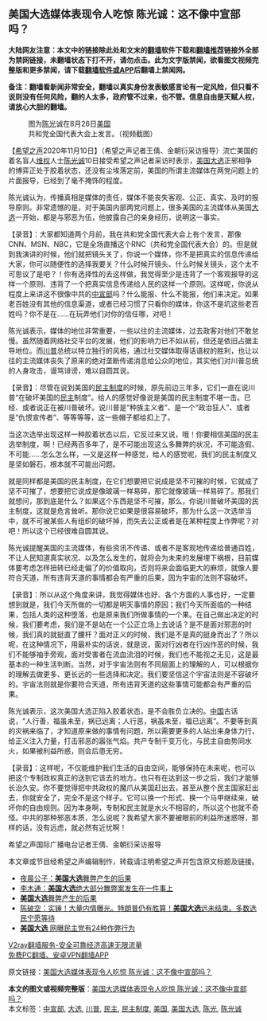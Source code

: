  <h2>美国大选媒体表现令人吃惊 陈光诚：这不像中宣部吗？</h2> <p class="notice"><b>大陆网友注意：本文中的链接除此处和文末的<a href="https://github.com/bannedbook/fanqiang" >翻墙</a>软件下载和<a href="https://github.com/killgcd/justmysocks/blob/master/README.md">翻墙推荐</a>链接外全部为禁网链接，未翻墙状态下打不开，请勿点击。此为文字版禁闻，欲看图文视频完整版和更多禁闻，请下载<a href="https://github.com/bannedbook/fanqiang">翻墙软件或APP</a>后翻墙上禁闻网。</p><p>备注：翻墙看新闻非常安全，翻墙以真实身份发表敏感言论有一定风险，但只看不说则没有任何风险，翻的人太多，政府管不过来，也不管。信息自由是天赋人权，请放心大胆的翻墙。</b></p>  <div class="entry"> <figure><figcaption>图为<a href="https://www.bannedbook.org/bnews/tag/%e9%99%88%e5%85%89/" class="st_tag internal_tag" rel="tag" title="标签 陈光 下的日志">陈光</a>诚在8月26日<a href="https://www.bannedbook.org/bnews/tag/%e7%be%8e%e5%9b%bd/" class="st_tag internal_tag" rel="tag" title="标签 美国 下的日志">美国</a>共和党全国代表大会上发言。（视频截图）</figcaption></figure> <p>【<span class='wp_keywordlink_affiliate'><a href="https://www.soundofhope.org" title="希望之声" target="_blank">希望之声</a></span>2020年11月10日】（希望之声记者王倩、金朝衍采访报导）流亡美国的着名盲人<span class='wp_keywordlink_affiliate'><a href="https://www.bannedbook.org/bnews/weiquan/" title="维权" target="_blank">维权</a></span>人士<a href="https://www.bannedbook.org/bnews/tag/%e9%99%88%e5%85%89%e8%af%9a/" class="st_tag internal_tag" rel="tag" title="标签 陈光诚 下的日志">陈光诚</a>10日接受希望之声记者采访时表示，<a href="https://www.bannedbook.org/bnews/tag/%e7%be%8e%e5%9b%bd%e5%a4%a7%e9%80%89/" class="st_tag internal_tag" rel="tag" title="标签 美国大选 下的日志">美国大选</a>正邪相争的博弈正处于胶着状态，还没有尘埃落定前，美国的所谓主流媒体在两党问题上的片面报导，已经到了毫不掩饰的程度。</p> <p>陈光诚认为，传播真相是媒体的责任，媒体不能丧失客观、公正、真实、及时的报导原则。非常遗憾的是，对于美国内部两党问题上，很多美国的主流媒体从美国<a href="https://www.bannedbook.org/bnews/tag/%e5%a4%a7%e9%80%89/" class="st_tag internal_tag" rel="tag" title="标签 大选 下的日志">大选</a>一开始，都是与邪恶为伍，他披露自己的亲身经历，说明这一事实。</p> <p>【录音】：大家都知道两个月前，我在共和党全国代表大会上有个发言，那像CNN、MSN、NBC，它是全场直播这个RNC（共和党全国代表大会）的。但是就到我演讲的时候，他们就把镜头关了，你说一个媒体，你不是把真实的信息传递给大家，你可以随便性的选择我要关？什么时候开镜头、什么时候关镜头，这个太不可思议了是吧？！你有选择性的去这样做，我觉得至少是违背了一个客观报导的这样一个原则、违背了一个把真实信息传递给人民的这样一个原则。这样呢，你说从程度上来讲这不很像中共的<a href="https://www.bannedbook.org/bnews/tag/%e4%b8%ad%e5%ae%a3%e9%83%a8/" class="st_tag internal_tag" rel="tag" title="标签 中宣部 下的日志">中宣部</a>吗？什么能报、什么不能报，他们来决定。如果老百姓没有其他的信息渠道，或者已经习惯了只看你的媒体，你这不是坑这些老百姓吗？你不是在……在玩弄他们对你的信任哪，对吧！</p>  <p>陈光诚表示，媒体的地位非常重要，一些以往的主流媒体，过去政客对他们不敢怠慢。虽然随着网络社交平台的发展，他们的影响力已不如从前，但还是依旧占据主导地位。而<a href="https://www.bannedbook.org/bnews/tag/%e5%b7%9d%e6%99%ae/" class="st_tag internal_tag" rel="tag" title="标签 川普 下的日志">川普</a>总统以特立独行的风格，通过社交媒体取得话语权的胜利，也让以往的主流媒体丧失了原来的绝对垄断传递消息给公众的地位，其实他们对川普总统的人身攻击，谩骂诽谤，难以自圆其说。</p> <p>【录音】：尽管在说到美国的<a href="https://www.bannedbook.org/bnews/tag/%e6%b0%91%e4%b8%bb%e5%88%b6%e5%ba%a6/" class="st_tag internal_tag" rel="tag" title="标签 民主制度 下的日志">民主制度</a>的时候，原先前边三年多，它们一直在说川普“在破坏美国的<a href="https://www.bannedbook.org/bnews/tag/%e6%b0%91%e4%b8%bb/" class="st_tag internal_tag" rel="tag" title="标签 民主 下的日志">民主</a>制度”。给人的感觉好像说是美国的民主制度不堪一击。已经、或者说正在被川普破坏。说川普是“种族主义者”、是一个“政治狂人”、或者是“仇恨宣传者”、等等等等，这一些帽子都给扣上了。</p> <p>当这次选举出现这样一种胶着状态以后，它反过来又说，哦！你要相信美国的民主选举制度，啊！已经两百多年了，是不可能出现这么多舞弊的状况，不可能造假、不可能……怎么怎么样，&#8212;又是这样一种感觉，给人的感觉呢，我们的民主制度又是坚如磐石，根本就不可能出问题。</p>  <p>就是同样都是美国的民主制度，在它们想要把它说成是坚不可摧的时候，它就成了坚不可摧了，想要把它说成是像玻璃一样易碎，那它就像玻璃一样易碎了。那我们就想问，那到底是什么？如果这个东西是坚不可摧，那么，你说川普破坏美国的民主制度，这就是危言耸听。那你说它如果是很容易破坏，那为什么这一次选举当中，就不可被某些人有组织的破坏掉，而失去公正或者是在某种程度上作弊呢？对吧！所以这个已经很难自圆其说。</p> <p>陈光诚提醒美国的主流媒体，有些资讯不传递、或者不是客观地传递给普通百姓，不让人民知道真实状况、以及怎么发生的，就将会为未来的发展埋下祸根，目前媒体要考虑怎样扭转已经走偏了的价值取向，否则将来会面临更大的麻烦，就像人要符合天道，所有违背天道的事情都会有严重的后果，因为宇宙的法则不容破坏。</p> <p>【录音】：所以从这个角度来讲，我觉得媒体也好、各个方面的人事也好，一定要想到就是，我们今天所做的一切都是明天事情的原因；我们今天所面临的一种结果，包括人类的这种堕落，也是原来我们所做事情的一个果。在自己做出决定的时候，我们要考虑，我们是不是站在一个公正立场上去说话？是不是面对邪恶的时候，我们真的就挺直了腰杆？面对正义的时候，我们是不是真的挺身而出了？所以呢，在这种情况下，用最朴实的话说，就是说，面对行凶者在行凶作恶的时候，我们不能够袖手旁观，面对受害者在流血流泪的时候，我们也不能视之无见，这是最基本的一种生活判断。当然，对于宇宙法则有不同层面上的理解的人，可以根据你的理解去做更多、更长远的一些选择和决定。我们要坚信这个宇宙法则是不容破坏的。宇宙法则就是你要符合天道，所有违背天道的这些事情可能都会有严重的后果。</p>  <p>陈光诚表示，这次美国大选正陷入胶着状态，是不会胜负立决的。<span class='wp_keywordlink_affiliate'><a href="https://www.bannedbook.org/" title="中国" target="_blank">中国</a></span>古话说，“人行善，福虽未至，祸已远离；人行恶，祸虽未至，福已远离”。不要等到真的灾祸来临了，才知道原来做的事情有问题，所以需要更多的人站出来身体力行，给正义注入力量，打击邪恶的嚣张气焰。共产专制千变万化，与民主自由势同水火，如果被利益所惑，则会后患无穷。</p> <p>【录音】：这样呢，不仅能维护我们生活的自由空间，能够保持在未来呢，也可以把这个专制政权真正的送到它该去的地方。也只有在达到这一步之后，我们才能够长治久安。你不要觉得把中共政权的魔爪从美国赶出去，甚至从整个民主国家赶出去，你就安全了，完全不是这个样子。它可以换一个形式、换一个马甲继续来，破坏你的自由规则。因为本身啊，专制和民主就是水火不相容的，所以这个也就不奇怪。中共的那种邪恶本质，怎么说呢？我希望大家不要被眼前的利益所迷惑呀，那样的话，没有远虑，就必然有近忧啊！</p> <p>希望之声国际广播电台记者王倩、金朝衍采访报导</p>  <p>本文章或节目经希望之声编辑制作，转载请注明希望之声并包含原文标题及链接。</p> <ul class='op-related-articles' title='相关阅读'> <li><a href='https://www.bannedbook.org/bnews/comments/20201110/1428762.html' target='_blank'>夜晨公子：<b>美国大选</b>舞弊产生的后果</a></li> <li><a href='https://www.bannedbook.org/bnews/comments/20201110/1428760.html' target='_blank'>李木通：<b>美国大选</b>绝大部分舞弊案发生在一件事上</a></li> <li><a href='https://www.bannedbook.org/bnews/comments/20201110/1428563.html' target='_blank'><b>美国大选</b>舞弊产生的后果</a></li> <li><a href='https://www.bannedbook.org/bnews/cbnews/20201110/1428561.html' target='_blank'>陈破空：实锤！大量内情曝光。特朗普仍有胜算！<b>美国大选</b>远未结束。多数选民宁愿等待</a></li> <li><a href='https://www.bannedbook.org/bnews/cnnews/20201110/1428553.html' target='_blank'><b>美国大选</b> 网曝民主党有24种作弊行为</a></li> </ul> <p class="texttj"> <a href="https://www.bannedbook.org/forum23/topic22702.html" target="_blank">V2ray翻墙服务-安全可靠经济高速无限流量</a><br/> <a href="https://github.com/bannedbook/fanqiang/wiki/%E7%A6%81%E9%97%BB%E7%BD%91%E5%AE%89%E5%8D%93%E7%BF%BB%E5%A2%99%E6%96%B0%E9%97%BBAPP" target="_blank">免费PC翻墙、安卓VPN翻墙APP</a></p><p>原文链接：<a class="src_link"  href="https://www.soundofhope.org/post/441238" target="_blank">美国大选媒体表现令人吃惊 陈光诚：这不像中宣部吗？</a></p><a name='sharetosocial'></a>       <div><b>本文的图文或视频完整版</b>：<a href='https://www.bannedbook.org/bnews/comments/20201110/1428966.html'>美国大选媒体表现令人吃惊 陈光诚：这不像中宣部吗？</a></div>  </div><!--END ENTRY--> <div class="postfooter"> <div>本文标签：<a href="https://www.bannedbook.org/bnews/tag/%e4%b8%ad%e5%ae%a3%e9%83%a8/" rel="tag">中宣部</a>, <a href="https://www.bannedbook.org/bnews/tag/%e5%a4%a7%e9%80%89/" rel="tag">大选</a>, <a href="https://www.bannedbook.org/bnews/tag/%e5%b7%9d%e6%99%ae/" rel="tag">川普</a>, <a href="https://www.bannedbook.org/bnews/tag/%e6%b0%91%e4%b8%bb/" rel="tag">民主</a>, <a href="https://www.bannedbook.org/bnews/tag/%e6%b0%91%e4%b8%bb%e5%88%b6%e5%ba%a6/" rel="tag">民主制度</a>, <a href="https://www.bannedbook.org/bnews/tag/%e7%be%8e%e5%9b%bd/" rel="tag">美国</a>, <a href="https://www.bannedbook.org/bnews/tag/%e7%be%8e%e5%9b%bd%e5%a4%a7%e9%80%89/" rel="tag">美国大选</a>, <a href="https://www.bannedbook.org/bnews/tag/%e9%99%88%e5%85%89/" rel="tag">陈光</a>, <a href="https://www.bannedbook.org/bnews/tag/%e9%99%88%e5%85%89%e8%af%9a/" rel="tag">陈光诚</a></div>  </div><!--END POSTFOOTER--> 